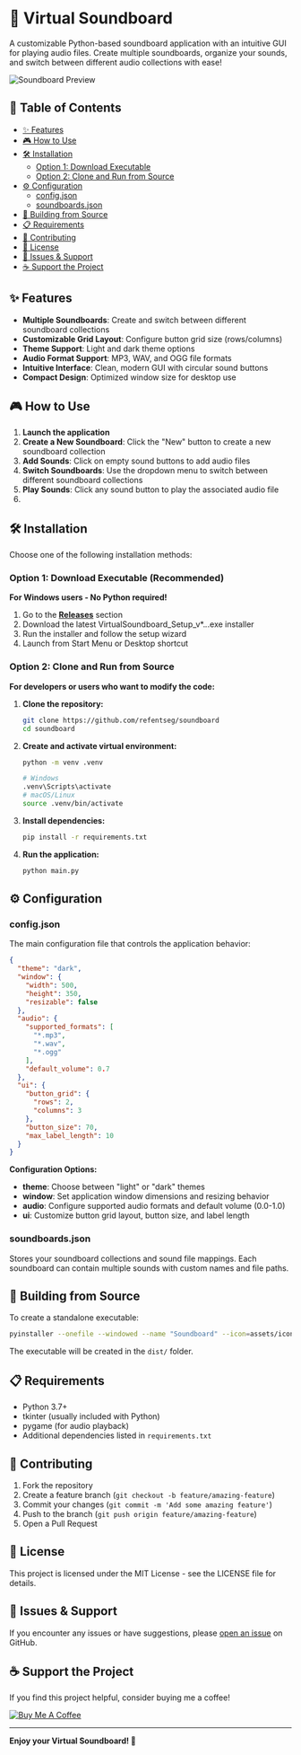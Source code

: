 # 🎵 Virtual Soundboard

A customizable Python-based soundboard application with an intuitive GUI for playing audio files. Create multiple soundboards, organize your sounds, and switch between different audio collections with ease!

![Soundboard Preview](![image](https://github.com/user-attachments/assets/3df1bee1-4c02-49c8-a821-4b663f29a0db)
)

## 📑 Table of Contents
- [✨ Features](#-features)
- [🎮 How to Use](#-how-to-use)
- [🛠️ Installation](#️-installation)
  - [Option 1: Download Executable](#option-1-download-executable-recommended)
  - [Option 2: Clone and Run from Source](#option-2-clone-and-run-from-source)
- [⚙️ Configuration](#️-configuration)
  - [config.json](#configjson)
  - [soundboards.json](#soundboardsjson)
- [🔧 Building from Source](#-building-from-source)
- [📋 Requirements](#-requirements)
- [🤝 Contributing](#-contributing)
- [📄 License](#-license)
- [🐛 Issues & Support](#-issues--support)
- [☕ Support the Project](#-support-the-project)

## ✨ Features

- **Multiple Soundboards**: Create and switch between different soundboard collections
- **Customizable Grid Layout**: Configure button grid size (rows/columns)
- **Theme Support**: Light and dark theme options
- **Audio Format Support**: MP3, WAV, and OGG file formats
- **Intuitive Interface**: Clean, modern GUI with circular sound buttons
- **Compact Design**: Optimized window size for desktop use

## 🎮 How to Use

1. **Launch the application**
2. **Create a New Soundboard**: Click the "New" button to create a new soundboard collection
3. **Add Sounds**: Click on empty sound buttons to add audio files
4. **Switch Soundboards**: Use the dropdown menu to switch between different soundboard collections
5. **Play Sounds**: Click any sound button to play the associated audio file
6. 
## 🛠️ Installation

Choose one of the following installation methods:

### Option 1: Download Executable (Recommended)

**For Windows users - No Python required!**

1. Go to the [**Releases**](../../releases) section
2. Download the latest VirtualSoundboard_Setup_v*.*.*.exe installer
3. Run the installer and follow the setup wizard
4. Launch from Start Menu or Desktop shortcut

### Option 2: Clone and Run from Source

**For developers or users who want to modify the code:**

1. **Clone the repository:**
   ```bash
   git clone https://github.com/refentseg/soundboard
   cd soundboard
   ```

2. **Create and activate virtual environment:**
   ```bash
   python -m venv .venv
   ```
   ```bash
   # Windows
   .venv\Scripts\activate
   # macOS/Linux
   source .venv/bin/activate
   ```

3. **Install dependencies:**
   ```bash
   pip install -r requirements.txt
   ```

4. **Run the application:**
   ```bash
   python main.py
   ```

## ⚙️ Configuration

### config.json

The main configuration file that controls the application behavior:

```json
{
  "theme": "dark",
  "window": {
    "width": 500,
    "height": 350,
    "resizable": false
  },
  "audio": {
    "supported_formats": [
      "*.mp3",
      "*.wav",
      "*.ogg"
    ],
    "default_volume": 0.7
  },
  "ui": {
    "button_grid": {
      "rows": 2,
      "columns": 3
    },
    "button_size": 70,
    "max_label_length": 10
  }
}
```

**Configuration Options:**
- **theme**: Choose between "light" or "dark" themes
- **window**: Set application window dimensions and resizing behavior
- **audio**: Configure supported audio formats and default volume (0.0-1.0)
- **ui**: Customize button grid layout, button size, and label length

### soundboards.json

Stores your soundboard collections and sound file mappings. Each soundboard can contain multiple sounds with custom names and file paths.

## 🔧 Building from Source

To create a standalone executable:

```bash
pyinstaller --onefile --windowed --name "Soundboard" --icon=assets/icons/icon.ico main.py
```

The executable will be created in the `dist/` folder.

## 📋 Requirements

- Python 3.7+
- tkinter (usually included with Python)
- pygame (for audio playback)
- Additional dependencies listed in `requirements.txt`

## 🤝 Contributing

1. Fork the repository
2. Create a feature branch (`git checkout -b feature/amazing-feature`)
3. Commit your changes (`git commit -m 'Add some amazing feature'`)
4. Push to the branch (`git push origin feature/amazing-feature`)
5. Open a Pull Request

## 📄 License

This project is licensed under the MIT License - see the LICENSE file for details.

## 🐛 Issues & Support

If you encounter any issues or have suggestions, please [open an issue](../../issues) on GitHub.

## ☕ Support the Project

If you find this project helpful, consider buying me a coffee!

[![Buy Me A Coffee](https://img.shields.io/badge/Buy%20Me%20A%20Coffee-☕-orange.svg?style=flat-square)](coff.ee/refentseg)

---

**Enjoy your Virtual Soundboard! 🎵**
